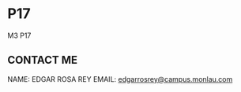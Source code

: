# P17
M3 P17

CONTACT ME
--------------------
NAME: EDGAR ROSA REY
EMAIL: edgarrosrey@campus.monlau.com
